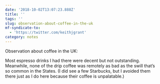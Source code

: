 ```yaml
---
date: '2018-10-02T13:07:23.888Z'
title: ''
tags: ''
slug: observation-about-coffee-in-the-uk
mf-syndicate-to:
  - 'https://twitter.com/keithjgrant'
category: notes
---
```

Observation about coffee in the UK:

Most espresso drinks I had there were decent but not outstanding. Meanwhile, none of the drip coffee was remotely as bad as the swill that’s so common in the States. (I did see a few Starbucks, but I avoided them there just as I do here because their coffee is unpalatable.)
